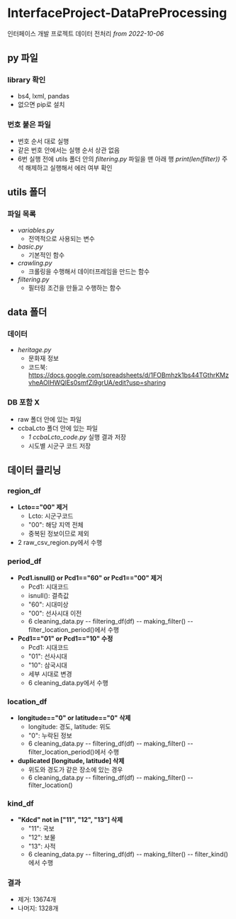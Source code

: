 # InterfaceProject-DataPreProcessing
인터페이스 개발 프로젝트 데이터 전처리 _from 2022-10-06_

## py 파일
### library 확인
- bs4, lxml, pandas
- 없으면 pip로 설치

### 번호 붙은 파일
- 번호 순서 대로 실행
- 같은 번호 안에서는 실행 순서 상관 없음
- 6번 실행 전에 utils 폴더 안의 _filtering.py_ 파일을 맨 아래 행 _print(len(filter))_ 주석 해제하고 실행해서 에러 여부 확인


## utils 폴더
### 파일 목록
- _variables.py_
  - 전역적으로 사용되는 변수
- _basic.py_
  - 기본적인 함수
- _crawling.py_
  - 크롤링을 수행해서 데이터프레임을 만드는 함수
- _filtering.py_
  - 필터링 조건을 만들고 수행하는 함수


## data 폴더
### 데이터
- _heritage.py_
  - 문화재 정보
  - 코드북: https://docs.google.com/spreadsheets/d/1FOBmhzk1bs44TGthrKMzvheAOIHWQlEs0smfZi9grUA/edit?usp=sharing

### DB 포함 X
- raw 폴더 안에 있는 파일
- ccbaLcto 폴더 안에 있는 파일
  - _1 ccbaLcto_code.py_ 실행 결과 저장
  - 시도별 시군구 코드 저장


## 데이터 클리닝
### region_df
- __Lcto=="00" 제거__
  - Lcto: 시군구코드
  - "00": 해당 지역 전체 
  - 중복된 정보이므로 제외
- 2 raw_csv_region.py에서 수행

### period_df
- __Pcd1.isnull() or Pcd1=="60" or Pcd1=="00" 제거__
  - Pcd1: 시대코드
  - isnull(): 결측값
  - "60": 시대미상
  - "00": 선사시대 이전
  - 6 cleaning_data.py -- filtering_df(df) -- making_filter() -- filter_location_period()에서 수행
- __Pcd1=="01" or Pcd1=="10" 수정__
  - Pcd1: 시대코드
  - "01": 선사시대
  - "10": 삼국시대
  - 세부 시대로 변경
  - 6 cleaning_data.py에서 수행

### location_df
- __longitude=="0" or latitude=="0" 삭제__
  - longitude: 경도, latitude: 위도
  - "0": 누락된 정보
  - 6 cleaning_data.py -- filtering_df(df) -- making_filter() -- filter_location_period()에서 수행
- __duplicated [longitude, latitude] 삭제__
  - 위도와 경도가 같은 장소에 있는 경우
  - 6 cleaning_data.py -- filtering_df(df) -- making_filter() -- filter_location()

### kind_df
- __"Kdcd" not in ["11", "12", "13"] 삭제__
  - "11": 국보
  - "12": 보물
  - "13": 사적
  -  6 cleaning_data.py -- filtering_df(df) -- making_filter() -- filter_kind()에서 수행

### 결과
- 제거: 13674개
- 나머지: 1328개